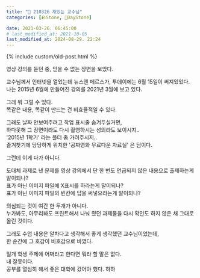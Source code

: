 ```yaml
---
title: "🌱 210326 재밌는 교수님"
categories: [🪨Stone, 🌱DayStone]

date: 2021-03-26. 06:45:00
# last_modified_at: 2021-10-05
last_modified_at: 2024-08-29. 22:24
---
```


{% include custom/old-post.html %}

영상 강의를 듣던 중, 믿을 수 없는 장면을 보았다.  

교수님께서 인터넷을 열었는데 뉴스엔 메르스가, 투데이에는 6월 15일이 써져있었다.  
나는 2015년 6월에 만들어진 강의를 2021년 3월에 보고 있다.  

그래 뭐 그럴 수 있다.  
똑같은 내용, 똑같이 만드는 건 비효율적일 수 있다.  

그래도 날짜 안보여주려고 작업 표시줄 숨겨두실거면,  
하다못해 그 장면이라도 다시 촬영하시는 성의라도 보이시지..  
'2015년 1학기' 라는 폴더 좀 가려주시지..  
즐겨찾기에 당당하게 위치한 '공짜영화 무료다운 자료실' 은 덤이다.  

그런데 이게 다가 아니다.  

도대체 과제로 낸 문제를 영상 강의에서 단 한 번도 언급되지 않은 내용으로 출제하는게 말이되나?  
표가 아닌 이미지 파일에 X표시를 하라는게 말이되나?  
표가 아닌 이미지 파일의 빈칸에 답을 써넣으라는게 말이되나?  

의심되는 것이 여간 한 두개가 아니다.  
누가봐도, 아무리봐도 프린트해서 나눠 줬던 과제물을 다시 확인도 하지 않은 채 그대로 올린 것이다.  

그래도 수업 내용은 알차다고 생각해서 좋게 생각했던 교수님이었는데,  
한 순간에 그 호감이 비호감으로 바꼈다.  

일개 학생 주제에 어쩌라고 한다면 뭐라 할 말은 없다.  
내 잘못이다.  
공부를 열심히 해서 좋은 대학에 갔어야 했다. 하하  
